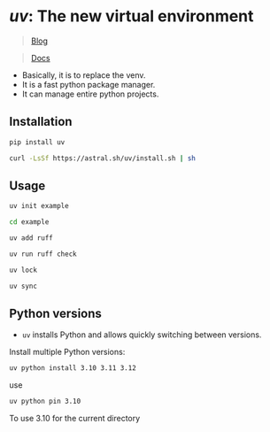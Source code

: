 # _uv_: The new virtual environment

> [Blog](https://astral.sh/blog/uv-unified-python-packaging)

> [Docs](https://docs.astral.sh/uv/)

- Basically, it is to replace the venv.
- It is a fast python package manager.
- It can manage entire python projects.

## Installation

```sh
pip install uv
```

```sh
curl -LsSf https://astral.sh/uv/install.sh | sh
```

## Usage
```sh
uv init example

cd example

uv add ruff

uv run ruff check

uv lock

uv sync
```

## Python versions
- `uv` installs Python and allows quickly switching between versions.

Install multiple Python versions:
```sh
uv python install 3.10 3.11 3.12
```

use 
```sh
uv python pin 3.10
```
To use 3.10 for the current directory